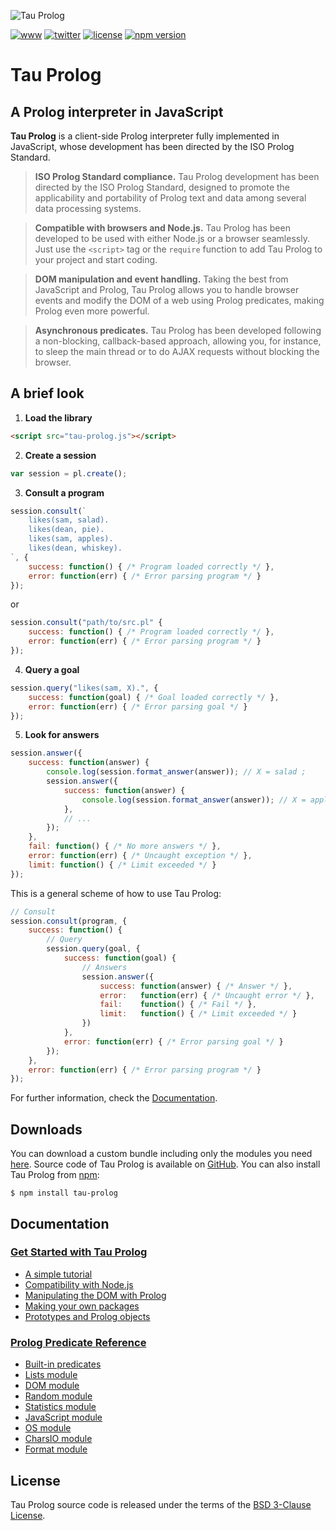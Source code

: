 ![Tau Prolog](http://tau-prolog.org/logo/tauprolog64.png "Tau Prolog")

[![www](https://img.shields.io/badge/www-tau--prolog.org-442178)](http://tau-prolog.org)
[![twitter](https://img.shields.io/badge/twitter-%40tau__prolog-blue)](https://twitter.com/tau_prolog)
[![license](https://img.shields.io/github/license/tau-prolog/tau-prolog?color=green)](http://tau-prolog.org/license)
[![npm version](https://img.shields.io/npm/v/tau-prolog?color=red "npm version")](https://www.npmjs.com/tau-prolog)

# Tau Prolog

## A Prolog interpreter in JavaScript
**Tau Prolog** is a client-side Prolog interpreter fully implemented in JavaScript, whose development has been directed by the ISO Prolog Standard.

> **ISO Prolog Standard compliance.** Tau Prolog development has been directed by the ISO Prolog Standard, designed to promote the applicability and portability of Prolog text and data among several data processing systems.

> **Compatible with browsers and Node.js.** Tau Prolog has been developed to be used with either Node.js or a browser seamlessly. Just use the `<script>` tag or the `require` function to add Tau Prolog to your project and start coding.

> **DOM manipulation and event handling.** Taking the best from JavaScript and Prolog, Tau Prolog allows you to handle browser events and modify the DOM of a web using Prolog predicates, making Prolog even more powerful.

> **Asynchronous predicates.** Tau Prolog has been developed following a non-blocking, callback-based approach, allowing you, for instance, to sleep the main thread or to do AJAX requests without blocking the browser.

## A brief look

1. **Load the library**
```html
<script src="tau-prolog.js"></script>
```
2. **Create a session**
```javascript
var session = pl.create();
```
3. **Consult a program**
```javascript
session.consult(`
    likes(sam, salad).
    likes(dean, pie).
    likes(sam, apples).
    likes(dean, whiskey).
`, {
    success: function() { /* Program loaded correctly */ },
    error: function(err) { /* Error parsing program */ }
});
```
or
```javascript
session.consult("path/to/src.pl" {
    success: function() { /* Program loaded correctly */ },
    error: function(err) { /* Error parsing program */ }
});
```
4. **Query a goal**
```javascript
session.query("likes(sam, X).", {
    success: function(goal) { /* Goal loaded correctly */ },
    error: function(err) { /* Error parsing goal */ }
});
```
5. **Look for answers**
```javascript
session.answer({
    success: function(answer) {
        console.log(session.format_answer(answer)); // X = salad ;
        session.answer({
            success: function(answer) {
                console.log(session.format_answer(answer)); // X = apples ;
            },
            // ...
        });
    },
    fail: function() { /* No more answers */ },
    error: function(err) { /* Uncaught exception */ },
    limit: function() { /* Limit exceeded */ }
});
```

This is a general scheme of how to use Tau Prolog:

```javascript
// Consult
session.consult(program, {
    success: function() {
        // Query
        session.query(goal, {
            success: function(goal) {
                // Answers
                session.answer({
                    success: function(answer) { /* Answer */ },
                    error:   function(err) { /* Uncaught error */ },
                    fail:    function() { /* Fail */ },
                    limit:   function() { /* Limit exceeded */ }
                })
            },
            error: function(err) { /* Error parsing goal */ }
        });
    },
    error: function(err) { /* Error parsing program */ }
});
```

For further information, check the [Documentation](http://tau-prolog.org/documentation).

## Downloads
You can download a custom bundle including only the modules you need [here](http://tau-prolog.org/downloads#custom). Source code of Tau Prolog is available on [GitHub](/modules). You can also install Tau Prolog from [npm](https://www.npmjs.com/tau-prolog):
```shell
$ npm install tau-prolog
```

## Documentation

### [**Get Started with Tau Prolog**](http://tau-prolog.org/documentation#manual)
* [A simple tutorial](http://tau-prolog.org/manual/a-simple-tutorial)
* [Compatibility with Node.js](http://tau-prolog.org/manual/compatibility-with-nodejs)
* [Manipulating the DOM with Prolog](http://tau-prolog.org/manual/manipulating-the-dom-with-prolog)
* [Making your own packages](http://tau-prolog.org/manual/making-your-own-packages)
* [Prototypes and Prolog objects](http://tau-prolog.org/manual/prototypes-and-prolog-objects)

### [**Prolog Predicate Reference**](http://tau-prolog.org/documentation#prolog)
* [Built-in predicates](http://tau-prolog.org/documentation#builtin)
* [Lists module](http://tau-prolog.org/documentation#lists)
* [DOM module](http://tau-prolog.org/documentation#dom)
* [Random module](http://tau-prolog.org/documentation#random)
* [Statistics module](http://tau-prolog.org/documentation#statistics)
* [JavaScript module](http://tau-prolog.org/documentation#js)
* [OS module](http://tau-prolog.org/documentation#os)
* [CharsIO module](http://tau-prolog.org/documentation#charsio)
* [Format module](http://tau-prolog.org/documentation#format)

## License
Tau Prolog source code is released under the terms of the [BSD 3-Clause License](http://tau-prolog.org/license).
